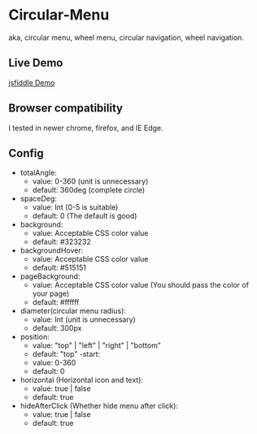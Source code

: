 # Circular-Menu
aka, circular menu, wheel menu, circular navigation, wheel navigation.

## Live Demo
[jsfiddle Demo](https://jsfiddle.net/yandongCoder/kL4j7xor/10/)

## Browser compatibility

I tested in newer chrome, firefox, and IE Edge.

## Config

- totalAngle: 
    - value: 0-360 (unit is unnecessary)
    - default: 360deg (complete circle)
- spaceDeg: 
    - value: Int (0-5 is suitable)
    - default: 0 (The default is good)
- background: 
    - value: Acceptable CSS color value
    - default: #323232
- backgroundHover: 
    - value: Acceptable CSS color value
    - default: #515151
- pageBackground: 
    - value: Acceptable CSS color value (You should pass the color of your page)
    - default: #ffffff
- diameter(circular menu radius): 
    - value: Int (unit is unnecessary)
    - default: 300px
- position: 
    - value: "top" | "left" | "right" | "bottom"
    - default: "top"
-start: 
    - value: 0-360
    - default: 0
- horizontal (Horizontal icon and text): 
    - value: true | false
    - default: true
- hideAfterClick (Whether hide menu after click): 
    - value: true | false
    - default: true